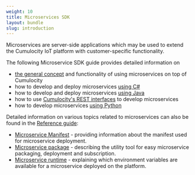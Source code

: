 ```yaml
---
weight: 10
title: Microservices SDK
layout: bundle
slug: introduction
---
```


<p class="lead">Microservices are server-side applications which may be used to extend the Cumulocity IoT platform with customer-specific functionality. </p>

The following Microservice SDK guide provides detailed information on 

* [the general concept](/guides/microservice-sdk/concept) and functionality of using microservices on top of Cumulocity
* how to develop and deploy microservices [using C#](/guides/microservice-sdk/cs)
* how to develop and deploy microservices [using Java](/guides/microservice-sdk/java)
* how to use [Cumulocity's REST interfaces](/guides/microservice-sdk/rest) to develop microservices
* how to develop microservices [using Python](/guides/microservice-sdk/http)

Detailed information on various topics related to microservices can also be found in the [Reference guide](/guides/reference):

* [Microservice Manifest](/guides/reference/microservice-manifest) - providing information about the manifest used for microservice deployment.
* [Microservice package](/guides/reference/microservice-package) - describing the utility tool for easy microservice packaging, deployment and subscription. 
* [Microservice runtime](/guides/reference/microservice-runtime) - explaining which environment variables are available for a microservice deployed on the platform. 